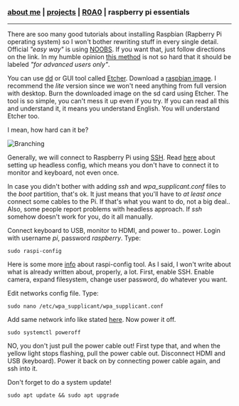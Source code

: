 ### [about me](https://abradaric.me)   |   [projects](./projects.html) | [R0A0](./r0a0.html)   |   raspberry pi essentials
* * *
There are soo many good tutorials about installing Raspbian (Rapberry Pi operating system) so I won't bother rewriting stuff in every single detail. Official _"easy way"_ is using [NOOBS](https://www.raspberrypi.org/documentation/installation/noobs.md). If you want that, just follow directions on the link. In my humble opinion [this method](https://www.raspberrypi.org/documentation/installation/installing-images/README.md) is not so hard that it should be labeled _"for advanced users only"_.

You can use [dd](https://www.raspberrypi.org/documentation/installation/installing-images/linux.md) or GUI tool called [Etcher](https://etcher.io/). Download a [raspbian image](https://www.raspberrypi.org/downloads/raspbian/). I recommend the _lite_ version since we won't need anything from full version with desktop.
Burn the downloaded image on the sd card using Etcher. The tool is so simple, you can't mess it up even if you try. If you can read all this and understand it, it means you understand English. You will understand Etcher too.

I mean, how hard can it be?

![Branching](https://upload.wikimedia.org/wikipedia/commons/8/88/Etcher-gif.gif)

Generally, we will connect to Raspberry Pi using [SSH](https://www.raspberrypi.org/documentation/remote-access/ssh/README.md). Read [here](https://www.raspberrypi.org/documentation/configuration/wireless/headless.md) about setting up headless config, which means you don't have to connect it to monitor and keyboard, not even once.

In case you didn't bother with adding _ssh_ and *wpa_supplicant.conf* files to the _boot_ partition, that's ok. It just means that you'll have to _at least once_ connect some cables to the Pi. If that's what you want to do, not a big deal.. Also, some people report problems with headless approach. If _ssh_ somehow doesn't work for you, do it all manually.

Connect keyboard to USB, monitor to HDMI, and power to.. power. Login with username _pi_, password _raspberry_. Type:
```
sudo raspi-config
```
Here is some more [info](https://www.raspberrypi.org/documentation/configuration/raspi-config.md) about raspi-config tool. As I said, I won't write about what is already written about, properly, a lot. First, enable SSH. Enable camera, expand filesystem, change user password, do whatever you want.

Edit networks config file. Type:
```
sudo nano /etc/wpa_supplicant/wpa_supplicant.conf
```
Add same network info like stated [here](https://www.raspberrypi.org/documentation/configuration/wireless/wireless-cli.md). Now power it off.
```
sudo systemctl poweroff
```
NO, you don't just pull the power cable out! First type that, and when the yellow light stops flashing, pull the power cable out. Disconnect HDMI and USB (keyboard). Power it back on by connecting power cable again, and ssh into it.

Don't forget to do a system update!
```
sudo apt update && sudo apt upgrade
```
